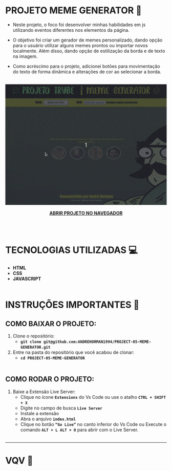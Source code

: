 # PROJETO MEME GENERATOR 🥸

- Neste projeto, o foco foi desenvolver minhas habilidades em js utilizando eventos diferentes nos elementos da página.

- O objetivo foi criar um gerador de memes personalizado, dando opção para o usuário utilizar alguns memes prontos ou importar novos localmente. Além disso, dando opção de estilização da borda e de texto na imagem.

- Como acréscimo para o projeto, adicionei botões para movimentação do texto de forma dinâmica e alterações de cor ao selecionar a borda.
<br></br>

<center>

![exemplo de um meme generator](./MEME-GENERATOR.gif)

**[ABRIR PROJETO NO NAVEGADOR](https://andrehorman1994.github.io/PROJECT-05-MEME-GENERATOR/)**

</center>
<br></br>

# TECNOLOGIAS UTILIZADAS 💻

- **HTML**
- **CSS**
- **JAVASCRIPT**
<br></br>

# INSTRUÇÕES IMPORTANTES 📝

## COMO BAIXAR O PROJETO:

  1. Clone o repositório:
     * **`git clone git@github.com:ANDREHORMAN1994/PROJECT-05-MEME-GENERATOR.git`**
  2. Entre na pasta do repositório que você acabou de clonar:
     * **`cd PROJECT-05-MEME-GENERATOR`**
<br></br>

## COMO RODAR O PROJETO:

  1. Baixe a Extensão Live Server:
      * Clique no ícone **`Extensions`** do Vs Code ou use o atalho **`CTRL + SHIFT + X`**
      * Digite no campo de busca **`Live Server`**
      * Instale a extensão
      * Abra o arquivo **`index.html`**
      * Clique no botão **`“Go Live”`** no canto inferior do Vs Code ou Execute o comando **`ALT + L ALT + O`** para abrir com o Live Server.
<br></br>

---
# VQV 🚀
